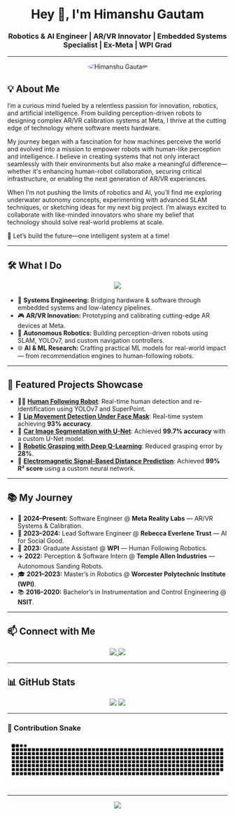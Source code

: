 <h1 align="center">Hey 👋, I'm Himanshu Gautam</h1>
<h3 align="center">Robotics & AI Engineer | AR/VR Innovator | Embedded Systems Specialist | Ex-Meta | WPI Grad</h3>

---

<p align="center">
  <img src="https://www.linkpicture.com/q/Snapchat-932062046-1.jpg" height="200" style="border-radius: 50%;" alt="Himanshu Gautam"/>
</p>

## 💡 About Me  

I’m a curious mind fueled by a relentless passion for innovation, robotics, and artificial intelligence. From building perception-driven robots to designing complex AR/VR calibration systems at Meta, I thrive at the cutting edge of technology where software meets hardware.  

My journey began with a fascination for how machines perceive the world and evolved into a mission to empower robots with human-like perception and intelligence. I believe in creating systems that not only interact seamlessly with their environments but also make a meaningful difference—whether it's enhancing human-robot collaboration, securing critical infrastructure, or enabling the next generation of AR/VR experiences.  

When I’m not pushing the limits of robotics and AI, you’ll find me exploring underwater autonomy concepts, experimenting with advanced SLAM techniques, or sketching ideas for my next big project. I’m always excited to collaborate with like-minded innovators who share my belief that technology should solve real-world problems at scale.

🚀 Let’s build the future—one intelligent system at a time!

---

## 🛠️ What I Do  

<div align="center">
  <img src="https://skillicons.dev/icons?i=cpp,python,c,opencv,pytorch,tensorflow,ros,docker,linux,git,arduino,unreal,matlab,aws,postgresql,vscode,github" />
</div>

- 🧩 **Systems Engineering:** Bridging hardware & software through embedded systems and low-latency pipelines.  
- 🎮 **AR/VR Innovation:** Prototyping and calibrating cutting-edge AR devices at Meta.  
- 🤖 **Autonomous Robotics:** Building perception-driven robots using SLAM, YOLOv7, and custom navigation controllers.  
- 🌐 **AI & ML Research:** Crafting practical ML models for real-world impact— from recommendation engines to human-following robots.

---

## 🎨 Featured Projects Showcase  

- 🚶‍♂️ [**Human Following Robot**](https://github.com/Himanshu12328/Human_following_robot): Real-time human detection and re-identification using YOLOv7 and SuperPoint.  
- 📸 [**Lip Movement Detection Under Face Mask**](https://github.com/Himanshu12328/Lip_detection_under_surgical_mask): Real-time system achieving **93% accuracy**.  
- 🚗 [**Car Image Segmentation with U-Net**](https://github.com/Himanshu12328/ImageSeg_U-net): Achieved **99.7% accuracy** with a custom U-Net model.  
- 🦾 [**Robotic Grasping with Deep Q-Learning**](https://github.com/Himanshu12328/Reinforcement_learning_mini_projects): Reduced grasping error by **28%**.  
- 📡 [**Electromagnetic Signal-Based Distance Prediction**](https://github.com/Himanshu12328/Machine_Learning_mini_projects): Achieved **99% R² score** using a custom neural network.  

---

## 📚 My Journey  

- 🎯 **2024–Present:** Software Engineer @ **Meta Reality Labs** — AR/VR Systems & Calibration.  
- 🧩 **2023–2024:** Lead Software Engineer @ **Rebecca Everlene Trust** — AI for Social Good.  
- 📖 **2023:** Graduate Assistant @ **WPI** — Human Following Robotics.  
- ✈️ **2022:** Perception & Software Intern @ **Temple Allen Industries** — Autonomous Sanding Robots.  
- 🎓 **2021–2023:** Master’s in Robotics @ **Worcester Polytechnic Institute (WPI)**.  
- 📚 **2016–2020:** Bachelor’s in Instrumentation and Control Engineering @ **NSIT**.  

---

## 📫 Connect with Me  

<p align="center">
  <a href="https://www.linkedin.com/in/hgautam12328" target="_blank">
    <img src="https://img.shields.io/badge/LinkedIn-blue?style=for-the-badge&logo=linkedin" height="35" />
  </a>
  <a href="mailto:hgautam2048@gmail.com">
    <img src="https://img.shields.io/badge/Gmail-red?style=for-the-badge&logo=gmail" height="35" />
  </a>
</p>

---

## 📊 GitHub Stats  

<p align="center">
  <img src="https://github-readme-streak-stats.herokuapp.com?user=Himanshu12328&theme=github-dark-blue&hide_border=true" height="150" />
  <img src="https://github-readme-stats.vercel.app/api/top-langs/?username=Himanshu12328&layout=compact&theme=github_dark&hide_border=true" height="150" />
</p>

---

### 🐍 Contribution Snake  

<p align="center">
  <img alt="Snake animation" src="https://raw.githubusercontent.com/Platane/snk/output/github-contribution-grid-snake.svg" />
</p>

---

<p align="center">
  <img src="https://profile-counter.glitch.me/Himanshu12328/count.svg?" />
</p>
